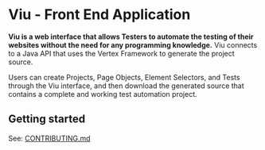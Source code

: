 # Viu - Front End Application

**Viu is a web interface that allows Testers to automate the testing of their websites without the need
for any programming knowledge.** Viu connects to a Java API that uses the Vertex Framework to generate
the project source.

Users can create Projects, Page Objects, Element Selectors, and Tests through the Viu interface, and then
download the generated source that contains a complete and working test automation project.

## Getting started

See: [CONTRIBUTING.md](./CONTRIBUTING.md)
